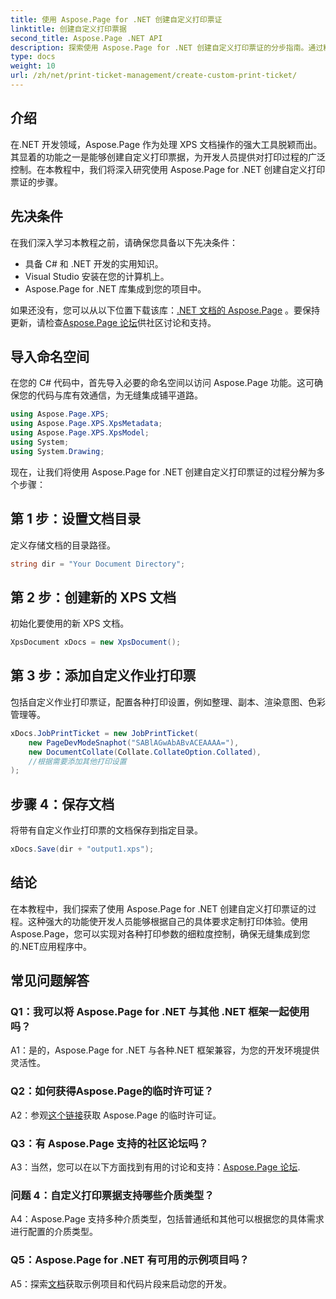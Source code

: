 ```yaml
---
title: 使用 Aspose.Page for .NET 创建自定义打印票证
linktitle: 创建自定义打印票据
second_title: Aspose.Page .NET API
description: 探索使用 Aspose.Page for .NET 创建自定义打印票证的分步指南。通过精细控制定制您的打印体验。
type: docs
weight: 10
url: /zh/net/print-ticket-management/create-custom-print-ticket/
---
```

## 介绍

在.NET 开发领域，Aspose.Page 作为处理 XPS 文档操作的强大工具脱颖而出。其显着的功能之一是能够创建自定义打印票据，为开发人员提供对打印过程的广泛控制。在本教程中，我们将深入研究使用 Aspose.Page for .NET 创建自定义打印票证的步骤。

## 先决条件

在我们深入学习本教程之前，请确保您具备以下先决条件：

- 具备 C# 和 .NET 开发的实用知识。
- Visual Studio 安装在您的计算机上。
- Aspose.Page for .NET 库集成到您的项目中。

如果还没有，您可以从以下位置下载该库：[.NET 文档的 Aspose.Page](https://reference.aspose.com/page/net/) 。要保持更新，请检查[Aspose.Page 论坛](https://forum.aspose.com/c/page/39)供社区讨论和支持。

## 导入命名空间

在您的 C# 代码中，首先导入必要的命名空间以访问 Aspose.Page 功能。这可确保您的代码与库有效通信，为无缝集成铺平道路。

```csharp
using Aspose.Page.XPS;
using Aspose.Page.XPS.XpsMetadata;
using Aspose.Page.XPS.XpsModel;
using System;
using System.Drawing;
```

现在，让我们将使用 Aspose.Page for .NET 创建自定义打印票证的过程分解为多个步骤：

## 第 1 步：设置文档目录

定义存储文档的目录路径。

```csharp
string dir = "Your Document Directory";
```

## 第 2 步：创建新的 XPS 文档

初始化要使用的新 XPS 文档。

```csharp
XpsDocument xDocs = new XpsDocument();
```

## 第 3 步：添加自定义作业打印票

包括自定义作业打印票证，配置各种打印设置，例如整理、副本、渲染意图、色彩管理等。

```csharp
xDocs.JobPrintTicket = new JobPrintTicket(
    new PageDevModeSnaphot("SABlAGwAbABvACEAAAA="),
    new DocumentCollate(Collate.CollateOption.Collated),
    //根据需要添加其他打印设置
);
```

## 步骤 4：保存文档

将带有自定义作业打印票的文档保存到指定目录。

```csharp
xDocs.Save(dir + "output1.xps");
```

## 结论

在本教程中，我们探索了使用 Aspose.Page for .NET 创建自定义打印票证的过程。这种强大的功能使开发人员能够根据自己的具体要求定制打印体验。使用Aspose.Page，您可以实现对各种打印参数的细粒度控制，确保无缝集成到您的.NET应用程序中。

## 常见问题解答

### Q1：我可以将 Aspose.Page for .NET 与其他 .NET 框架一起使用吗？

A1：是的，Aspose.Page for .NET 与各种.NET 框架兼容，为您的开发环境提供灵活性。

### Q2：如何获得Aspose.Page的临时许可证？

 A2：参观[这个链接](https://purchase.aspose.com/temporary-license/)获取 Aspose.Page 的临时许可证。

### Q3：有 Aspose.Page 支持的社区论坛吗？

 A3：当然，您可以在以下方面找到有用的讨论和支持：[Aspose.Page 论坛](https://forum.aspose.com/c/page/39).

### 问题 4：自定义打印票据支持哪些介质类型？

A4：Aspose.Page 支持多种介质类型，包括普通纸和其他可以根据您的具体需求进行配置的介质类型。

### Q5：Aspose.Page for .NET 有可用的示例项目吗？

 A5：探索[文档](https://reference.aspose.com/page/net/)获取示例项目和代码片段来启动您的开发。